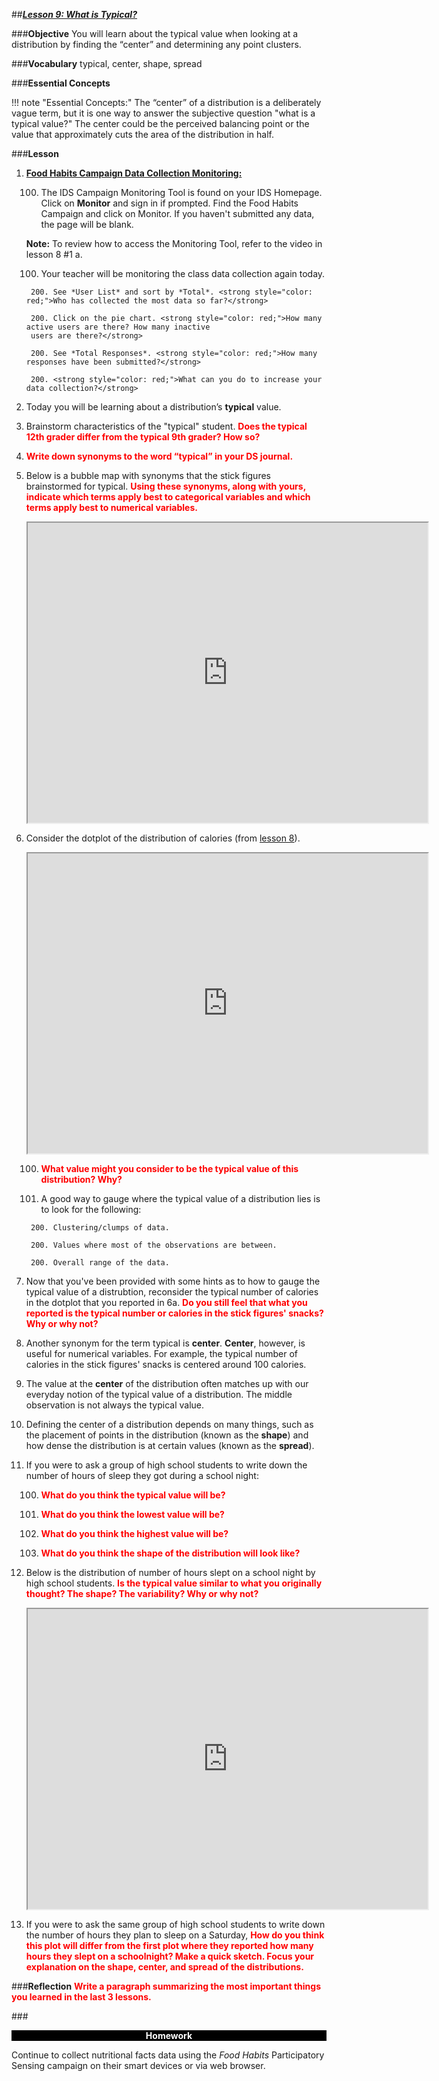 ##***<u>Lesson 9: What is Typical?</u>***

###**Objective**
You will learn about the typical value when looking at a distribution by finding the “center” and
determining any point clusters.

###**Vocabulary**
typical, center, shape, spread

###**Essential Concepts**

!!! note "Essential Concepts:"
    The “center” of a distribution is a deliberately vague term, but it is one way to
    answer the subjective question "what is a typical value?" The center could be the perceived balancing
    point or the value that approximately cuts the area of the distribution in half.

###**Lesson**
1. **<u>Food Habits Campaign Data Collection Monitoring:</u>**

    100. The IDS Campaign Monitoring Tool is found on your IDS Homepage.
    Click on **Monitor** and sign in if prompted. Find the Food Habits Campaign and click on Monitor. If you haven't submitted any data, the page will be blank.
    
    **Note:** To review how to access the Monitoring Tool, refer to the video in lesson 8 #1 a.

    100. Your teacher will be monitoring the class data collection again today.

        200. See *User List* and sort by *Total*. <strong style="color: red;">Who has collected the most data so far?</strong>

        200. Click on the pie chart. <strong style="color: red;">How many active users are there? How many inactive
        users are there?</strong>

        200. See *Total Responses*. <strong style="color: red;">How many responses have been submitted?</strong>
        
        200. <strong style="color: red;">What can you do to increase your data collection?</strong>

2. Today you will be learning about a distribution’s **typical** value.

3. Brainstorm characteristics of the "typical" student. <strong style="color: red;">Does the typical 12th grader
differ from the typical 9th grader? How so?</strong>

4. <strong style="color: red;">Write down synonyms to the word “typical” in your DS journal.</strong>

5. Below is a bubble map with synonyms that the stick figures brainstormed for typical. <strong style="color: red;">Using these synonyms, along with yours, indicate which terms apply best to categorical variables and which terms apply 
best to numerical variables.</strong>

    <iframe src="https://drive.google.com/file/d/1NvdEolLBRZrwmcThWB6A3Dpo-MffmRYh/preview" width="640" height="480"></iframe>


6. Consider the dotplot of the distribution of calories (from [lesson 8](lesson8.md)).

    <iframe src="https://drive.google.com/file/d/13tlfZDbiUCQ_caqAqhgpHWVFo_CWVc1S/preview" width="640" height="480"></iframe>

    100. <strong style="color: red;">What value might you consider to be the typical value of this distribution? Why?</strong>

    100. A good way to gauge where the typical value of a distribution lies is to look for the following:
 
        200. Clustering/clumps of data.

        200. Values where most of the observations are between.

        200. Overall range of the data.

7. Now that you've been provided with some hints as to how to gauge the typical value of a distrubtion, reconsider the typical number of calories in the dotplot that you reported in 6a. <strong style="color: red;">Do you still feel that what you reported is the typical number or calories in the stick figures' snacks? Why or why not?</strong>

8. Another synonym for the term typical is **center**. **Center**, however, is useful for numerical variables. For example, the typical number of calories in the stick figures' snacks is centered around 100 calories.

9. The value at the **center** of the distribution often matches up with our everyday
notion of the typical value of a distribution. The middle observation is not always the typical value.

10. Defining the center of a distribution depends on many things, such as the placement of points in
the distribution (known as the **shape**) and how dense the distribution is at certain values (known
as the **spread**).

11. If you were to ask a group of high school students to write down the number of hours of sleep they got during a school night:

    100. <strong style="color: red;">What do you think the typical value will be?</strong>

    100. <strong style="color: red;">What do you think the lowest value will be?</strong>

    100. <strong style="color: red;">What do you think the highest value will be?</strong>

    100. <strong style="color: red;">What do you think the shape of the distribution will look like?</strong>

12. Below is the distribution of number of hours slept on a school night by high school students. <strong style="color: red;">Is the typical value similar to what you originally thought? The shape? The
variability? Why or why not?</strong> 

    
    <iframe src="https://drive.google.com/file/d/1PsvaeF1kxItVithSd1O-R8yNrjbu4TeH/preview" width="640" height="480"></iframe>


13. If you were to ask the same group of high school students to write down the number of hours they plan to sleep on a Saturday,
<strong style="color: red;">How do you think this plot will differ from the first plot where they reported how many hours they slept on a schoolnight? Make a quick sketch. Focus your explanation on the shape, center,
and spread of the distributions.</strong>

###**Reflection**
<strong style="color: red;"> Write a paragraph summarizing the most important things you learned in the last 3 lessons. </strong>

###<p style="background: black; color: white; text-align: center;">**Homework**</p>
Continue to collect nutritional facts data using the *Food Habits* Participatory Sensing
campaign on their smart devices or via web browser.